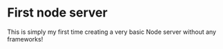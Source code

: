 # First node server

This is simply my first time creating a very basic Node server without any frameworks!